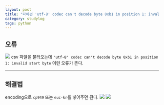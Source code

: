 ```yaml
---
layout: post
title: "파이썬 'utf-8' codec can't decode byte 0xb1 in position 1: invalid start byte"
category: studylog
tags: python
---
```



## 오류
![](https://velog.velcdn.com/images/dlsdud9098/post/2c4f39da-03d3-4675-ab19-432c4e293800/image.png)
csv 파일을 불러오는데
```'utf-8' codec can't decode byte 0xb1 in position 1: invalid start byte```
이런 오류가 뜬다.

---

## 해결법
encoding으로 ```cp949``` 또는 ```euc-kr```를 넣어주면 된다.
![](https://velog.velcdn.com/images/dlsdud9098/post/d091bd04-3b7b-4cc4-99b8-71b2befc714b/image.png)
![](https://velog.velcdn.com/images/dlsdud9098/post/af1f78a2-f63b-4403-984e-fc9c2b9ec8a8/image.png)
